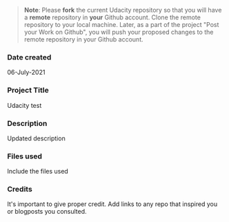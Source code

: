 >**Note**: Please **fork** the current Udacity repository so that you will have a **remote** repository in **your** Github account. Clone the remote repository to your local machine. Later, as a part of the project "Post your Work on Github", you will push your proposed changes to the remote repository in your Github account.

### Date created
06-July-2021

### Project Title
Udacity test

### Description
Updated description

### Files used
Include the files used

### Credits
It's important to give proper credit. Add links to any repo that inspired you or blogposts you consulted.

